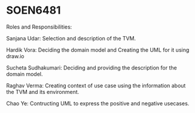 # SOEN6481
Roles and Responsibilities:

Sanjana Udar: Selection and description of the TVM. 

Hardik Vora: Deciding the domain model and Creating the UML for it using draw.io 

Sucheta Sudhakumari: Deciding and providing the description for the domain model.

Raghav Verma: Creating context of use case using the information about the TVM and its environment. 

Chao Ye: Contructing UML to express the positive and negative usecases.
